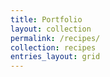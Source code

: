 ```yaml
---
title: Portfolio
layout: collection
permalink: /recipes/
collection: recipes
entries_layout: grid
---
```


<!--Sample Projects done so far. -->
